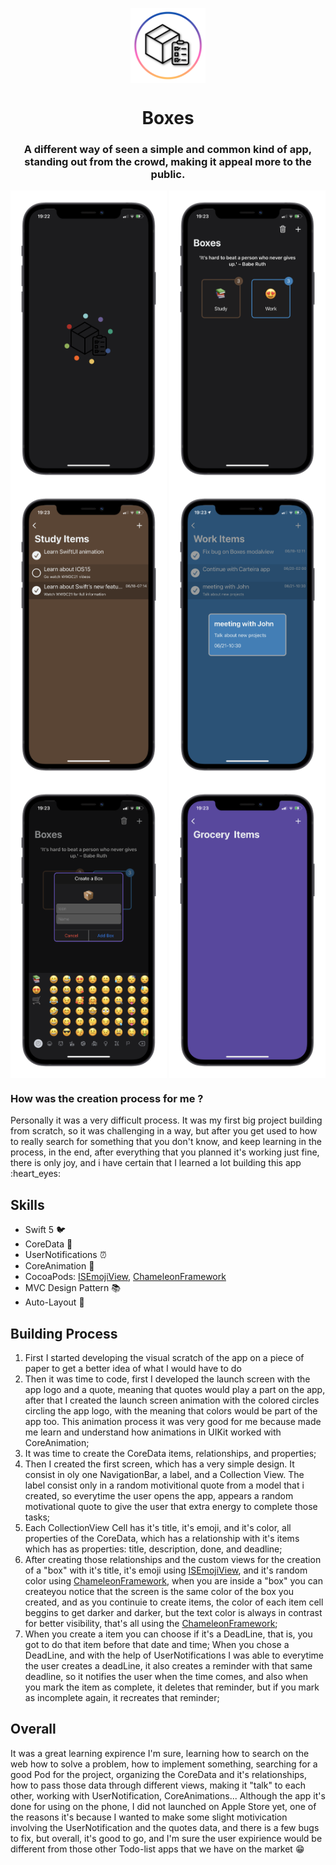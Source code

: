 <p align="center">
  <img align="center" src="ReadmeImages/boxeslogo.png" alt="Boxes Logo" width="120"/>
  <h1 align="center">Boxes</h1>
  <h3 align="center">A different way of seen a simple and common kind of app, standing out from the crowd, making it appeal more to the public.</h3>
  <p float="left">
    <img align="center" src="ReadmeImages/screen1.png" alt="First app screen" width="250"/>
    <img align="center" src="ReadmeImages/screen2.png" alt="Second app screen" width="250"/>
    <img align="center" src="ReadmeImages/screen3.png" alt="Thrid app screen" width="250"/>
    <img align="center" src="ReadmeImages/screen4.png" alt="Fourth app screen" width="250"/>
    <img align="center" src="ReadmeImages/screen5.png" alt="Fifth app screen" width="250"/>
    <img align="center" src="ReadmeImages/screen6.png" alt="Sixth app screen" width="250"/>
  </p>
</p>

<h3>How was the creation process for me ? </h3>
<p>Personally it was a very difficult process. It was my first big project building from scratch, so it was challenging in a way, but after you get used to how to really search for something that you don't know, and keep learning in the process, in the end, after everything that you planned it's working just fine, there is only joy, and i have certain that I learned a lot building this app :heart_eyes: </p>

## Skills
- Swift 5 :bird:
- CoreData :floppy_disk:
- UserNotifications :alarm_clock:
- CoreAnimation :art:
- CocoaPods: [ISEmojiView](https://github.com/isaced/ISEmojiView), [ChameleonFramework](https://github.com/vicc/Chameleon)
- MVC Design Pattern :books:
- Auto-Layout :triangular_ruler:

## Building Process
1. First I started developing the visual scratch of the app on a piece of paper to get a better idea of what I would have to do
2. Then it was time to code, first I developed the launch screen with the app logo and a quote, meaning that quotes would play a part on the app, after that I created the launch screen animation with the colored circles circling the app logo, with the meaning that colors would be part of the app too. This animation process it was very good for me because made me learn and understand how animations in UIKit worked with CoreAnimation;
3. It was time to create the CoreData items, relationships, and properties;
4. Then I created the first screen, which has a very simple design. It consist in oly one NavigationBar, a label, and a Collection View. The label consist only in a random motivitional quote from a model that i created, so everytime the user opens the app, appears a random motivational quote to give the user that extra energy to complete those tasks;
5. Each CollectionView Cell has it's title, it's emoji, and it's color, all properties of the CoreData, which has a relationship with it's items which has as properties: title, description, done, and deadline;
6. After creating those relationships and the custom views for the creation of a "box" with it's title, it's emoji using [ISEmojiView](https://github.com/isaced/ISEmojiView), and it's random color using [ChameleonFramework](https://github.com/vicc/Chameleon), when you are inside a "box" you can createyou notice that the screen is the same color of the box you created, and as you continuie to create items, the color of each item cell beggins to get darker and darker, but the text color is always in contrast for better visibility, that's all using the [ChameleonFramework](https://github.com/vicc/Chameleon);
7. When you create a item you can choose if it's a DeadLine, that is, you got to do that item before that date and time; When you chose a DeadLine, and with the help of UserNotifications I was able to everytime the user creates a deadLine, it also creates a reminder with that same deadline, so it notifies the user when the time comes, and also when you mark the item as complete, it deletes that reminder, but if you mark as incomplete again, it recreates that reminder;

## Overall
It was a great learning expirence I'm sure, learning how to search on the web how to solve a problem, how to implement something, searching for a good Pod for the project, organizing the CoreData and it's relationships, how to pass those data through different views, making it "talk" to each other, working with UserNotification, CoreAnimations...
Although the app it's done for using on the phone, I did not launched on Apple Store yet, one of the reasons it's because I wanted to make some slight motivication involving the UserNotification and the quotes data, and there is a few bugs to fix, but overall, it's good to go, and I'm sure the user expirience would be different from those other Todo-list apps that we have on the market :grin:
